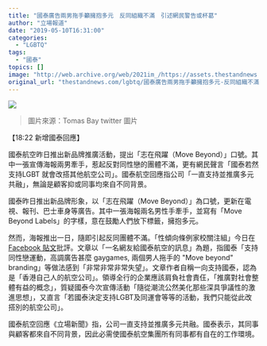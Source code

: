 ```yaml
---
title: "國泰廣告兩男拖手籲擁抱多元　反同組織不滿　引述網民警告或杯葛"
author: "立場報道"
date: "2019-05-10T16:31:00"
categories:
  - "LGBTQ"
tags:
  - "國泰"
topics: []
image: "http://web.archive.org/web/2021im_/https://assets.thestandnews.com/media/photos/Screen20Shot202019-05-1020at204.38.4520PM_KDxow.png"
original_url: "thestandnews.com/lgbtq/國泰廣告兩男拖手籲擁抱多元-反同組織不滿-支持-lgbt-就改搭其他航空公司"
---
```

![](http://web.archive.org/web/2021im_/https://assets.thestandnews.com/media/photos/Screen20Shot202019-05-1020at204.38.4520PM_KDxow.png)
> 圖片來源：Tomas Bay twitter 圖片

【18:22 新增國泰回應】

國泰航空昨日推出新品牌推廣活動，提出「志在飛躍（Move Beyond）」口號。其中一張宣傳海報兩男牽手，惹起反對同性戀的團體不滿，更有網民聲言「國泰若然支持LGBT 就會改搭其他航空公司」。國泰航空回應指公司「一直支持並推廣多元共融」，無論是顧客抑或同事均來自不同背景。

國泰昨日推出新品牌形象，以「志在飛躍（Move Beyond）」為口號，更新在電視、報刊、巴士車身等廣告。其中一張海報兩名男性手牽手，並寫有「Move Beyond Labels」的字樣，意在鼓勵人們放下標籤，擁抱多元。

然而，海報推出一日，隨即引起反同團體不滿。「性傾向條例家校關注組」今日在 [Facebook 貼文](http://web.archive.org/web/20211229132728/https://www.facebook.com/familyschoolsodoconcern/photos/a.652395188139890/2223427487703311/?type=3&theater)批評。文章以「一名網友給國泰航空的訊息」為題，指國泰「支持同性戀運動，高調廣告甚麼 gaygames, 兩個男人拖手的 "Move beyond" branding」等做法感到「非常非常非常失望」。文章作者自稱一向支持國泰，認為是「香港自己人的航空公司」。領導全行的企業應該肩負社會責仼，「推廣對社會整體有益的概念」，質疑國泰今次宣傳活動「隨從潮流公然美化那些深具爭議性的激進思想」，又直言「若國泰決定支持LGBT及同運會等等的活動，我們只能從此改搭別的航空公司」。

國泰航空回應《立場新聞》指，公司一直支持並推廣多元共融。國泰表示，其同事與顧客都來自不同背景，因此必需使國泰航空集團所有同事都有自在的工作環境。